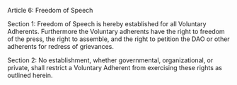 Article 6: Freedom of Speech

Section 1:
Freedom of Speech is hereby established for all Voluntary Adherents. Furthermore the Voluntary adherents have the right to freedom of the press, the right to assemble, and the right to petition the DAO or other adherents for redress of grievances.

Section 2:
No establishment, whether governmental, organizational, or private, shall restrict a Voluntary Adherent from exercising these rights as outlined herein.
